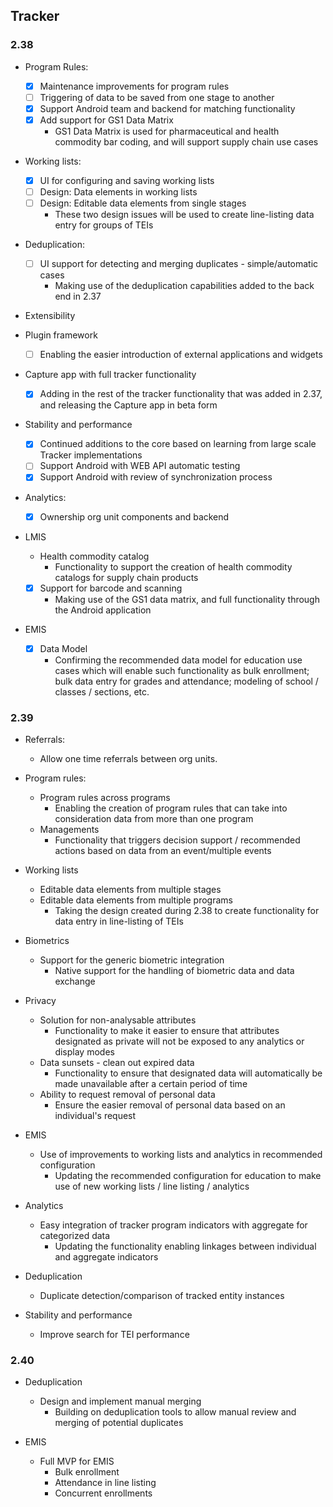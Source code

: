 ## Tracker

### 2.38

-   Program Rules:

    -   [x] Maintenance improvements for program rules
    -   [ ] Triggering of data to be saved from one stage to another
    -   [x] Support Android team and backend for matching functionality
    -   [x] Add support for GS1 Data Matrix
        -   GS1 Data Matrix is used for pharmaceutical and health commodity bar coding, and will support supply chain use cases

-   Working lists:

    -   [X] UI for configuring and saving working lists
    -   [ ] Design: Data elements in working lists
    -   [ ] Design: Editable data elements from single stages
        -   These two design issues will be used to create line-listing data entry for groups of TEIs

-   Deduplication:

    -   [ ] UI support for detecting and merging duplicates - simple/automatic cases
        -   Making use of the deduplication capabilities added to the back end in 2.37

-   Extensibility

-   Plugin framework

    -   [ ] Enabling the easier introduction of external applications and widgets

-   Capture app with full tracker functionality

    -   [x] Adding in the rest of the tracker functionality that was added in 2.37, and releasing the Capture app in beta form

-   Stability and performance

    -   [x] Continued additions to the core based on learning from large scale Tracker implementations
    -   [ ] Support Android with WEB API automatic testing
    -   [x] Support Android with review of synchronization process

-   Analytics:

    -   [x] Ownership org unit components and backend

-   LMIS

    -   Health commodity catalog
        -   Functionality to support the creation of health commodity catalogs for supply chain products
    -   [x] Support for barcode and scanning
        -   Making use of the GS1 data matrix, and full functionality through the Android application

-   EMIS

    -   [x] Data Model
        -   Confirming the recommended data model for education use cases which will enable such functionality as bulk enrollment; bulk data entry for grades and attendance; modeling of school / classes / sections, etc.

### 2.39

-   Referrals:

    -   Allow one time referrals between org units.

-   Program rules:

    -   Program rules across programs
        -   Enabling the creation of program rules that can take into consideration data from more than one program
    -   Managements
        -   Functionality that triggers decision support / recommended actions based on data from an event/multiple events

-   Working lists

    -   Editable data elements from multiple stages
    -   Editable data elements from multiple programs
        -   Taking the design created during 2.38 to create functionality for data entry in line-listing of TEIs

-   Biometrics

    -   Support for the generic biometric integration
        -   Native support for the handling of biometric data and data exchange

-   Privacy

    -   Solution for non-analysable attributes
        -   Functionality to make it easier to ensure that attributes designated as private will not be exposed to any analytics or display modes
    -   Data sunsets - clean out expired data
        -   Functionality to ensure that designated data will automatically be made unavailable after a certain period of time
    -   Ability to request removal of personal data
        -   Ensure the easier removal of personal data based on an individual's request

-   EMIS

    -   Use of improvements to working lists and analytics in recommended configuration
        -   Updating the recommended configuration for education to make use of new working lists / line listing / analytics

-   Analytics

    -   Easy integration of tracker program indicators with aggregate for categorized data
        -   Updating the functionality enabling linkages between individual and aggregate indicators

-   Deduplication

    -   Duplicate detection/comparison of tracked entity instances

-   Stability and performance

    -   Improve search for TEI performance

### 2.40

-   Deduplication

    -   Design and implement manual merging
        -   Building on deduplication tools to allow manual review and merging of potential duplicates

-   EMIS

    -   Full MVP for EMIS
        -   Bulk enrollment
        -   Attendance in line listing
        -   Concurrent enrollments
